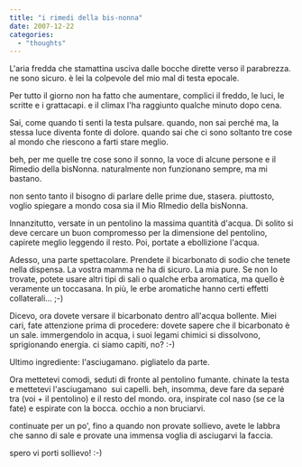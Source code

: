 ```yaml
---
title: "i rimedi della bis-nonna"
date: 2007-12-22
categories: 
  - "thoughts"
---
```


L'aria fredda che stamattina usciva dalle bocche dirette verso il parabrezza. ne sono sicuro. è lei la colpevole del mio mal di testa epocale.

Per tutto il giorno non ha fatto che aumentare, complici il freddo, le luci, le scritte e i grattacapi. e il climax l'ha raggiunto qualche minuto dopo cena.

Sai, come quando ti senti la testa pulsare. quando, non sai perché ma, la stessa luce diventa fonte di dolore. quando sai che ci sono soltanto tre cose al mondo che riescono a farti stare meglio.

beh, per me quelle tre cose sono il sonno, la voce di alcune persone e il Rimedio della bisNonna. naturalmente non funzionano sempre, ma mi bastano.

non sento tanto il bisogno di parlare delle prime due, stasera. piuttosto, voglio spiegare a mondo cosa sia il Mio RImedio della bisNonna.

Innanzitutto, versate in un pentolino la massima quantità d'acqua. Di solito si deve cercare un buon compromesso per la dimensione del pentolino, capirete meglio leggendo il resto. Poi, portate a ebollizione l'acqua.

Adesso, una parte spettacolare. Prendete il bicarbonato di sodio che tenete nella dispensa. La vostra mamma ne ha di sicuro. La mia pure. Se non lo trovate, potete usare altri tipi di sali o qualche erba aromatica, ma quello è veramente un toccasana. In più, le erbe aromatiche hanno certi effetti collaterali... ;-)

Dicevo, ora dovete versare il bicarbonato dentro all'acqua bollente. Miei cari, fate attenzione prima di procedere: dovete sapere che il bicarbonato è un sale. immergendolo in acqua, i suoi legami chimici si dissolvono, sprigionando energia. ci siamo capiti, no? :-)

Ultimo ingrediente: l'asciugamano. pigliatelo da parte.

Ora mettetevi comodi, seduti di fronte al pentolino fumante. chinate la testa e mettetevi l'asciugamano  sui capelli. beh, insomma, deve fare da separé tra (voi + il pentolino) e il resto del mondo. ora, inspirate col naso (se ce la fate) e espirate con la bocca. occhio a non bruciarvi.

continuate per un po', fino a quando non provate sollievo, avete le labbra che sanno di sale e provate una immensa voglia di asciugarvi la faccia.

spero vi porti sollievo! :-)
